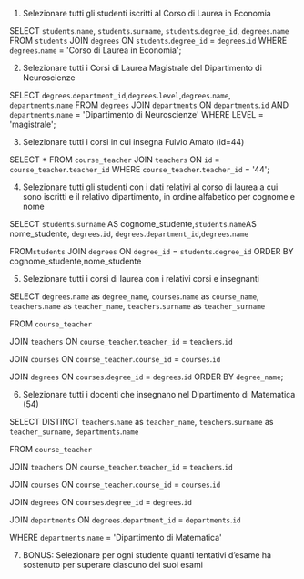 1. Selezionare tutti gli studenti iscritti al Corso di Laurea in Economia

SELECT `students`.`name`, `students`.`surname`, `students`.`degree_id`, `degrees`.`name`
FROM `students` 
JOIN `degrees` ON `students`.`degree_id` = `degrees`.`id` 
WHERE `degrees`.`name` = 'Corso di Laurea in Economia';




2. Selezionare tutti i Corsi di Laurea Magistrale del Dipartimento di Neuroscienze

SELECT `degrees`.`department_id`,`degrees`.`level`,`degrees`.`name`, `departments`.`name`
FROM `degrees`
JOIN `departments` ON `departments`.`id`
AND `departments`.`name` = 'Dipartimento di Neuroscienze'
WHERE LEVEL = 'magistrale';


3. Selezionare tutti i corsi in cui insegna Fulvio Amato (id=44)

SELECT *
FROM `course_teacher` 
JOIN `teachers` ON `id` = `course_teacher`.`teacher_id` 
WHERE `course_teacher`.`teacher_id` = '44';


4. Selezionare tutti gli studenti con i dati relativi al corso di laurea a cui sono iscritti e il
relativo dipartimento, in ordine alfabetico per cognome e nome

SELECT `students`.`surname` AS cognome_studente,`students`.`name`AS nome_studente, `degrees`.`id`, `degrees`.`department_id`,`degrees`.`name`

FROM`students`
JOIN `degrees` ON `degree_id` = `students`.`degree_id`
ORDER BY cognome_studente,nome_studente


5. Selezionare tutti i corsi di laurea con i relativi corsi e insegnanti

SELECT `degrees`.`name` as `degree_name`, `courses`.`name` as `course_name`, `teachers`.`name` as `teacher_name`, `teachers`.`surname` as `teacher_surname`

FROM `course_teacher` 

JOIN `teachers` ON `course_teacher`.`teacher_id` = `teachers`.`id` 

JOIN `courses` ON `course_teacher`.`course_id` = `courses`.`id`

JOIN `degrees` ON `courses`.`degree_id` = `degrees`.`id` ORDER BY `degree_name`;

6. Selezionare tutti i docenti che insegnano nel Dipartimento di Matematica (54)

SELECT DISTINCT `teachers`.`name` as `teacher_name`, `teachers`.`surname` as `teacher_surname`, `departments`.`name`

FROM `course_teacher` 

JOIN `teachers` ON `course_teacher`.`teacher_id` = `teachers`.`id` 

JOIN `courses` ON `course_teacher`.`course_id` = `courses`.`id`

JOIN `degrees` ON `courses`.`degree_id` = `degrees`.`id`

JOIN `departments` ON `degrees`.`department_id` = `departments`.`id`

WHERE `departments`.`name` = 'Dipartimento di Matematica'


7. BONUS: Selezionare per ogni studente quanti tentativi d’esame ha sostenuto per superare ciascuno dei suoi esami

